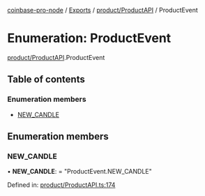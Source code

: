 [coinbase-pro-node](../../README.md) / [Exports](../../modules.md) / [product/ProductAPI](../../modules/product_productapi.md) / ProductEvent

# Enumeration: ProductEvent

[product/ProductAPI](../../modules/product_productapi.md).ProductEvent

## Table of contents

### Enumeration members

- [NEW_CANDLE](productapi.productevent.md#new_candle)

## Enumeration members

### NEW_CANDLE

• **NEW_CANDLE**: = "ProductEvent.NEW_CANDLE"

Defined in: [product/ProductAPI.ts:174](https://github.com/bennycode/coinbase-pro-node/blob/3350621/src/product/ProductAPI.ts#L174)
